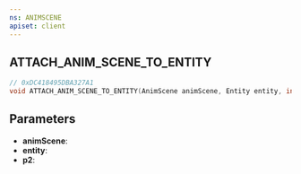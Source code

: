 ```yaml
---
ns: ANIMSCENE
apiset: client
---
```

## ATTACH_ANIM_SCENE_TO_ENTITY

```c
// 0xDC418495DBA327A1
void ATTACH_ANIM_SCENE_TO_ENTITY(AnimScene animScene, Entity entity, int p2);
```


## Parameters
* **animScene**:
* **entity**:
* **p2**: